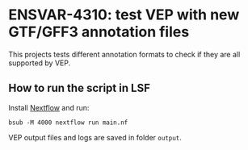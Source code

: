 # ENSVAR-4310: test VEP with new GTF/GFF3 annotation files

This projects tests different annotation formats to check if they are all supported by VEP.

## How to run the script in LSF

Install [Nextflow](https://nextflow.io) and run:

```
bsub -M 4000 nextflow run main.nf
```

VEP output files and logs are saved in folder `output`.
